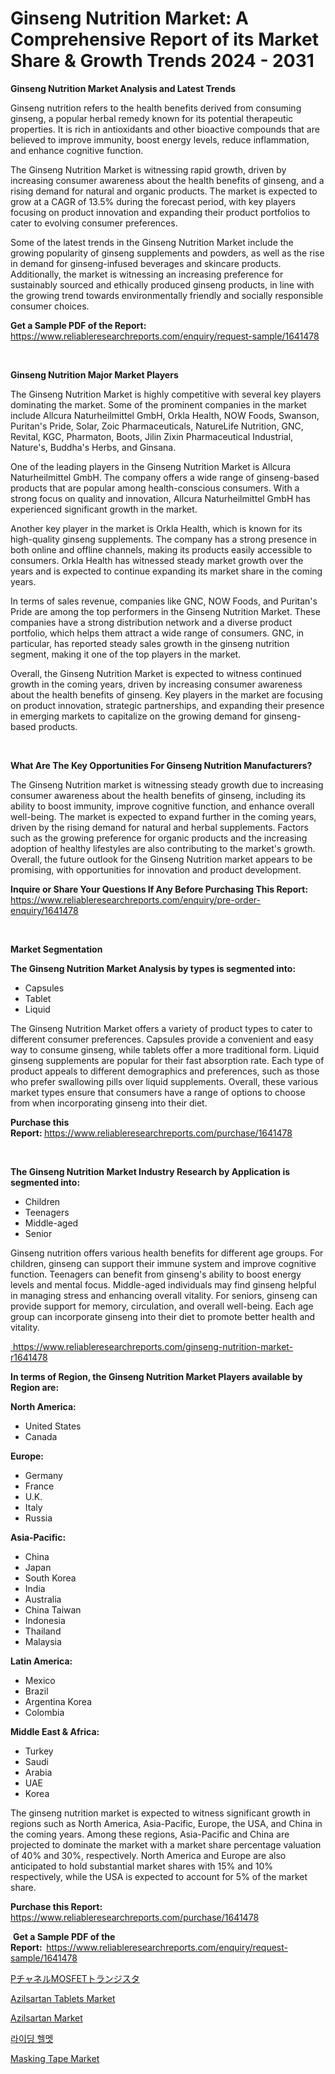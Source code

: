 <p><h1>Ginseng Nutrition Market: A Comprehensive Report of its Market Share & Growth Trends 2024 - 2031</h1></p><p><strong>Ginseng Nutrition Market Analysis and Latest Trends</strong></p>
<p><p>Ginseng nutrition refers to the health benefits derived from consuming ginseng, a popular herbal remedy known for its potential therapeutic properties. It is rich in antioxidants and other bioactive compounds that are believed to improve immunity, boost energy levels, reduce inflammation, and enhance cognitive function.</p><p>The Ginseng Nutrition Market is witnessing rapid growth, driven by increasing consumer awareness about the health benefits of ginseng, and a rising demand for natural and organic products. The market is expected to grow at a CAGR of 13.5% during the forecast period, with key players focusing on product innovation and expanding their product portfolios to cater to evolving consumer preferences.</p><p>Some of the latest trends in the Ginseng Nutrition Market include the growing popularity of ginseng supplements and powders, as well as the rise in demand for ginseng-infused beverages and skincare products. Additionally, the market is witnessing an increasing preference for sustainably sourced and ethically produced ginseng products, in line with the growing trend towards environmentally friendly and socially responsible consumer choices.</p></p>
<p><strong>Get a Sample PDF of the Report:&nbsp;</strong> <a href="https://www.reliableresearchreports.com/enquiry/request-sample/1641478">https://www.reliableresearchreports.com/enquiry/request-sample/1641478</a></p>
<p>&nbsp;</p>
<p><strong>Ginseng Nutrition Major Market Players</strong></p>
<p><p>The Ginseng Nutrition Market is highly competitive with several key players dominating the market. Some of the prominent companies in the market include Allcura Naturheilmittel GmbH, Orkla Health, NOW Foods, Swanson, Puritan's Pride, Solar, Zoic Pharmaceuticals, NatureLife Nutrition, GNC, Revital, KGC, Pharmaton, Boots, Jilin Zixin Pharmaceutical Industrial, Nature's, Buddha's Herbs, and Ginsana.</p><p>One of the leading players in the Ginseng Nutrition Market is Allcura Naturheilmittel GmbH. The company offers a wide range of ginseng-based products that are popular among health-conscious consumers. With a strong focus on quality and innovation, Allcura Naturheilmittel GmbH has experienced significant growth in the market.</p><p>Another key player in the market is Orkla Health, which is known for its high-quality ginseng supplements. The company has a strong presence in both online and offline channels, making its products easily accessible to consumers. Orkla Health has witnessed steady market growth over the years and is expected to continue expanding its market share in the coming years.</p><p>In terms of sales revenue, companies like GNC, NOW Foods, and Puritan's Pride are among the top performers in the Ginseng Nutrition Market. These companies have a strong distribution network and a diverse product portfolio, which helps them attract a wide range of consumers. GNC, in particular, has reported steady sales growth in the ginseng nutrition segment, making it one of the top players in the market.</p><p>Overall, the Ginseng Nutrition Market is expected to witness continued growth in the coming years, driven by increasing consumer awareness about the health benefits of ginseng. Key players in the market are focusing on product innovation, strategic partnerships, and expanding their presence in emerging markets to capitalize on the growing demand for ginseng-based products.</p></p>
<p>&nbsp;</p>
<p><strong>What Are The Key Opportunities For Ginseng Nutrition Manufacturers?</strong></p>
<p><p>The Ginseng Nutrition market is witnessing steady growth due to increasing consumer awareness about the health benefits of ginseng, including its ability to boost immunity, improve cognitive function, and enhance overall well-being. The market is expected to expand further in the coming years, driven by the rising demand for natural and herbal supplements. Factors such as the growing preference for organic products and the increasing adoption of healthy lifestyles are also contributing to the market's growth. Overall, the future outlook for the Ginseng Nutrition market appears to be promising, with opportunities for innovation and product development.</p></p>
<p><strong>Inquire or Share Your Questions If Any Before Purchasing This Report:</strong> <a href="https://www.reliableresearchreports.com/enquiry/pre-order-enquiry/1641478">https://www.reliableresearchreports.com/enquiry/pre-order-enquiry/1641478</a></p>
<p>&nbsp;</p>
<p><strong>Market Segmentation</strong></p>
<p><strong>The Ginseng Nutrition Market Analysis by types is segmented into:</strong></p>
<p><ul><li>Capsules</li><li>Tablet</li><li>Liquid</li></ul></p>
<p><p>The Ginseng Nutrition Market offers a variety of product types to cater to different consumer preferences. Capsules provide a convenient and easy way to consume ginseng, while tablets offer a more traditional form. Liquid ginseng supplements are popular for their fast absorption rate. Each type of product appeals to different demographics and preferences, such as those who prefer swallowing pills over liquid supplements. Overall, these various market types ensure that consumers have a range of options to choose from when incorporating ginseng into their diet.</p></p>
<p><strong>Purchase this Report:&nbsp;</strong><a href="https://www.reliableresearchreports.com/purchase/1641478">https://www.reliableresearchreports.com/purchase/1641478</a></p>
<p>&nbsp;</p>
<p><strong>The Ginseng Nutrition Market Industry Research by Application is segmented into:</strong></p>
<p><ul><li>Children</li><li>Teenagers</li><li>Middle-aged</li><li>Senior</li></ul></p>
<p><p>Ginseng nutrition offers various health benefits for different age groups. For children, ginseng can support their immune system and improve cognitive function. Teenagers can benefit from ginseng's ability to boost energy levels and mental focus. Middle-aged individuals may find ginseng helpful in managing stress and enhancing overall vitality. For seniors, ginseng can provide support for memory, circulation, and overall well-being. Each age group can incorporate ginseng into their diet to promote better health and vitality.</p></p>
<p><a href="https://www.reliableresearchreports.com/ginseng-nutrition-market-r1641478">&nbsp;https://www.reliableresearchreports.com/ginseng-nutrition-market-r1641478</a></p>
<p><strong>In terms of Region, the Ginseng Nutrition Market Players available by Region are:</strong></p>
<p>
    <p> <strong> North America: </strong>
        <ul>
            <li>United States</li>
            <li>Canada</li>
        </ul>
        </p> 
    <p> <strong> Europe: </strong>
        <ul>
            <li>Germany</li>
            <li>France</li>
            <li>U.K.</li>
            <li>Italy</li>
            <li>Russia</li>
        </ul>
        </p> 
    <p> <strong> Asia-Pacific: </strong>
        <ul>
            <li>China</li>
            <li>Japan</li>
            <li>South Korea</li>
            <li>India</li>
            <li>Australia</li>
            <li>China Taiwan</li>
            <li>Indonesia</li>
            <li>Thailand</li>
            <li>Malaysia</li>
        </ul>
        </p> 
    <p> <strong> Latin America: </strong>
        <ul>
            <li>Mexico</li>
            <li>Brazil</li>
            <li>Argentina Korea</li>
            <li>Colombia</li>
        </ul>
        </p> 
    <p> <strong> Middle East & Africa: </strong>
        <ul>
            <li>Turkey</li>
            <li>Saudi</li>
            <li>Arabia</li>
            <li>UAE</li>
            <li>Korea</li>
        </ul>
    </p>
    </p>
<p><p>The ginseng nutrition market is expected to witness significant growth in regions such as North America, Asia-Pacific, Europe, the USA, and China in the coming years. Among these regions, Asia-Pacific and China are projected to dominate the market with a market share percentage valuation of 40% and 30%, respectively. North America and Europe are also anticipated to hold substantial market shares with 15% and 10% respectively, while the USA is expected to account for 5% of the market share.</p></p>
<p><strong>Purchase this Report: </strong><a href="https://www.reliableresearchreports.com/purchase/1641478">https://www.reliableresearchreports.com/purchase/1641478</a></p>
<p>&nbsp;<strong>Get a Sample PDF of the Report:&nbsp;&nbsp;</strong><a href="https://www.reliableresearchreports.com/enquiry/request-sample/1641478">https://www.reliableresearchreports.com/enquiry/request-sample/1641478</a></p>
<p><strong></strong></p>
<p><p><a href="https://github.com/andrade7361/Market-Research-Report-List-1/blob/main/467754259039.md">PチャネルMOSFETトランジスタ</a></p><p><a href="https://github.com/Sinjinluong3e0awx2m195k76/Market-Research-Report-List-2/blob/main/azilsartan-tablets-market.md">Azilsartan Tablets Market</a></p><p><a href="https://github.com/shotows/Market-Research-Report-List-2/blob/main/azilsartan-market.md">Azilsartan Market</a></p><p><a href="https://github.com/darrellockm3ytan895656/Market-Research-Report-List-1/blob/main/724593557105.md">라이딩 헬멧</a></p><p><a href="https://www.linkedin.com/pulse/masking-tape-market-centers-aspects-growth-share-opportunity-putme">Masking Tape Market</a></p></p>